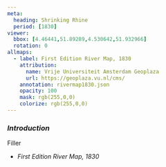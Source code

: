 ```yaml
---
meta:
  heading: Shrinking Rhine
  period: [1830]
viewer:
  bbox: [4.46441,51.89289,4.530642,51.932966]
  rotation: 0
allmaps:
  - label: First Edition River Map, 1830
    attribution:
      name: Vrije Universiteit Amsterdam Geoplaza
      url: https://geoplaza.vu.nl/cms/
    annotation: rivermap1830.json
    opacity: 100
    mask: rgb(255,0,0)
    colorize: rgb(255,0,0)
---
```

### _Introduction_

Filler

- _First Edition River Map, 1830_
